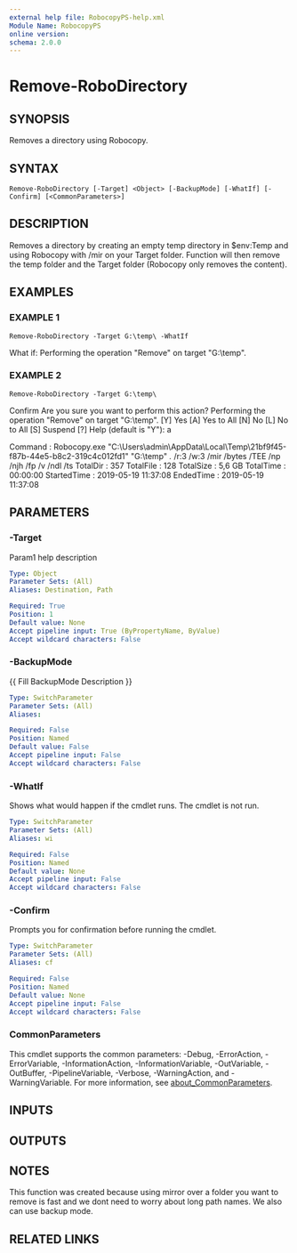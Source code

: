 ```yaml
---
external help file: RobocopyPS-help.xml
Module Name: RobocopyPS
online version:
schema: 2.0.0
---
```


# Remove-RoboDirectory

## SYNOPSIS
Removes a directory using Robocopy.

## SYNTAX

```
Remove-RoboDirectory [-Target] <Object> [-BackupMode] [-WhatIf] [-Confirm] [<CommonParameters>]
```

## DESCRIPTION
Removes a directory by creating an empty temp directory in $env:Temp and using Robocopy with /mir on your Target folder.
Function will then remove the temp folder and the Target folder (Robocopy only removes the content).

## EXAMPLES

### EXAMPLE 1
```
Remove-RoboDirectory -Target G:\temp\ -WhatIf
```

What if: Performing the operation "Remove" on target "G:\temp\".

### EXAMPLE 2
```
Remove-RoboDirectory -Target G:\temp\
```

Confirm
Are you sure you want to perform this action?
Performing the operation "Remove" on target "G:\temp\".
\[Y\] Yes  \[A\] Yes to All  \[N\] No  \[L\] No to All  \[S\] Suspend  \[?\] Help (default is "Y"): a


Command     : Robocopy.exe "C:\Users\admin\AppData\Local\Temp\21bf9f45-f87b-44e5-b8c2-319c4c012fd1" "G:\temp" *.* /r:3 /w:3 /mir /bytes /TEE /np /njh /fp /v /ndl /ts
TotalDir    : 357
TotalFile   : 128
TotalSize   : 5,6 GB
TotalTime   : 00:00:00
StartedTime : 2019-05-19 11:37:08
EndedTime   : 2019-05-19 11:37:08

## PARAMETERS

### -Target
Param1 help description

```yaml
Type: Object
Parameter Sets: (All)
Aliases: Destination, Path

Required: True
Position: 1
Default value: None
Accept pipeline input: True (ByPropertyName, ByValue)
Accept wildcard characters: False
```

### -BackupMode
{{ Fill BackupMode Description }}

```yaml
Type: SwitchParameter
Parameter Sets: (All)
Aliases:

Required: False
Position: Named
Default value: False
Accept pipeline input: False
Accept wildcard characters: False
```

### -WhatIf
Shows what would happen if the cmdlet runs.
The cmdlet is not run.

```yaml
Type: SwitchParameter
Parameter Sets: (All)
Aliases: wi

Required: False
Position: Named
Default value: None
Accept pipeline input: False
Accept wildcard characters: False
```

### -Confirm
Prompts you for confirmation before running the cmdlet.

```yaml
Type: SwitchParameter
Parameter Sets: (All)
Aliases: cf

Required: False
Position: Named
Default value: None
Accept pipeline input: False
Accept wildcard characters: False
```

### CommonParameters
This cmdlet supports the common parameters: -Debug, -ErrorAction, -ErrorVariable, -InformationAction, -InformationVariable, -OutVariable, -OutBuffer, -PipelineVariable, -Verbose, -WarningAction, and -WarningVariable. For more information, see [about_CommonParameters](http://go.microsoft.com/fwlink/?LinkID=113216).

## INPUTS

## OUTPUTS

## NOTES
This function was created because using mirror over a folder you want to remove is fast and we dont need to worry about long path names.
We also can use backup mode.

## RELATED LINKS
